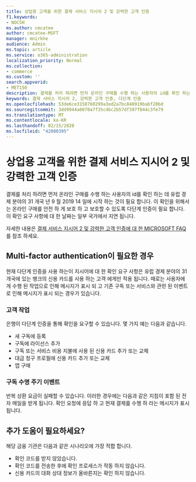 ```yaml
---
title: 상업용 고객을 위한 결제 서비스 지시어 2 및 강력한 고객 인증
f1.keywords:
- NOCSH
ms.author: cmcatee
author: cmcatee-MSFT
manager: mnirkhe
audience: Admin
ms.topic: article
ms.service: o365-administration
localization_priority: Normal
ms.collection:
- commerce
ms.custom: ''
search.appverid:
- MET150
description: 결제를 처리 하려면 먼저 온라인 구매를 수행 하는 사용자의 id를 확인 하는 데 유럽 경제 분야의 31 개국 년 9 월 2019 14 일에 시작 하는 것이 필요 합니다.
keywords: 결제 서비스 지시어 2, 강력한 고객 인증, 다단계 인증
ms.openlocfilehash: 53de6ce3158760299a3ed2a7bc840919babf20bd
ms.sourcegitcommit: 3dd9944a6070a7f35c4bc2b57df397f844c3fe79
ms.translationtype: MT
ms.contentlocale: ko-KR
ms.lasthandoff: 02/15/2020
ms.locfileid: "42080395"
---
```

# <a name="payment-services-directive-2-and-strong-customer-authentication-for-commercial-customers"></a>상업용 고객을 위한 결제 서비스 지시어 2 및 강력한 고객 인증

결제를 처리 하려면 먼저 온라인 구매를 수행 하는 사용자의 id를 확인 하는 데 유럽 경제 분야의 31 개국 년 9 월 2019 14 일에 시작 하는 것이 필요 합니다. 이 확인을 위해서는 온라인 구매를 안전 하 게 보호 하 고 보호할 수 있도록 다단계 인증이 필요 합니다. 이 확인 요구 사항에 대 한 날짜는 일부 국가에서 지연 됩니다. 

자세한 내용은 [결제 서비스 지시어 2 및 강력한 고객 인증에 대 한 MICROSOFT FAQ](https://support.microsoft.com/help/4517854/microsoft-account-open-banking-customer-authentication)를 참조 하세요.

## <a name="when-is-multi-factor-authentication-required"></a>Multi-factor authentication이 필요한 경우

현재 다단계 인증을 사용 하는이 지시어에 대 한 확인 요구 사항은 유럽 경제 분야의 31 개국에 있는 뱅크의 신용 카드를 사용 하는 고객 에게만 적용 됩니다. 때로는 사용자에 게 수행 된 작업으로 인해 메시지가 표시 되 고 기존 구독 또는 서비스와 관련 된 이벤트로 인해 메시지가 표시 되는 경우가 있습니다.

### <a name="customer-actions"></a>고객 작업

은행이 다단계 인증을 통해 확인을 요구할 수 있습니다. 몇 가지 예는 다음과 같습니다.
- 새 구독에 등록
- 구독에 라이선스 추가
- 구독 또는 서비스 비용 지불에 사용 된 신용 카드 추가 또는 교체
- 대금 청구 프로필에 신용 카드 추가 또는 교체
- 앱 구매

### <a name="subscription-lifecycle-events"></a>구독 수명 주기 이벤트

반복 상환 요금이 실패할 수 있습니다. 이러한 경우에는 다음과 같은 지침이 포함 된 전자 메일을 받게 됩니다. 확인 요청에 응답 하 고 현재 결제를 수행 하 라는 메시지가 표시 됩니다.

## <a name="need-more-help"></a>추가 도움이 필요하세요?

해당 금융 기관은 다음과 같은 시나리오에 가장 적합 합니다.
- 확인 코드를 받지 않았습니다.  
- 확인 코드를 전송한 후에 확인 프로세스가 작동 하지 않습니다.
- 신용 카드의 대화 상대 정보가 올바른지는 확인 하지 않습니다.
